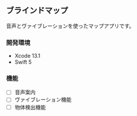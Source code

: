 ## ブラインドマップ

音声とヴァイブレーションを使ったマップアプリです。

### 開発環境
- Xcode 13.1
- Swift 5

### 機能

- [ ] 音声案内
- [ ] ヴァイブレーション機能
- [ ] 物体検出機能
